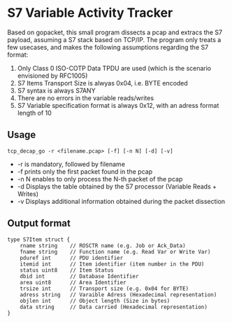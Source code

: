 # S7 Variable Activity Tracker
Based on gopacket, this small program dissects a pcap and extracs the S7 payload, assuming a S7 stack based on TCP/IP.
The program only treats a few usecases, and makes the following assumptions regarding the S7 format:

1. Only Class 0 ISO-COTP Data TPDU are used (which is the scenario envisioned by RFC1005)
2. S7 Items Transport Size is alwyas 0x04, i.e. BYTE encoded
3. S7 syntax is always S7ANY
4. There are no errors in the variable reads/writes
5. S7 Variable specification format is always 0x12, with an adress format length of 10

## Usage
```(bash)
tcp_decap_go -r <filename.pcap> [-f] [-n N] [-d] [-v]
```
- -r is mandatory, followed by filename
- -f prints only the first packet found in the pcap
- -n N enables to only process the N-th packet of the pcap
- -d Displays the table obtained by the S7 processor (Variable Reads + Writes)
- -v Displays additional information obtained during the packet dissection

## Output format

```(go)
type S7Item struct {
    rname string    // ROSCTR name (e.g. Job or Ack_Data)
    fname string    // Function name (e.g. Read Var or Write Var)
    pduref int      // PDU identifier 
    itemid int      // Item identifier (item number in the PDU)
    status uint8    // Item Status 
    dbid int        // Database Identifier
    area uint8      // Area Identifier
    trsize int      // Transport size (e.g. 0x04 for BYTE)
    adress string   // Varaible Adress (Hexadecimal representation)
    objlen int      // Object length (Size in bytes)
    data string     // Data carried (Hexadecimal representation)
}
```
